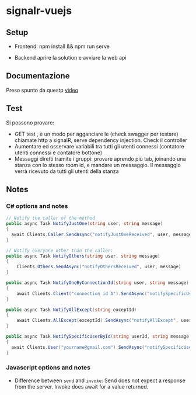 # signalr-vuejs

## Setup

- Frontend: npm install && npm run serve

- Backend aprire la solution e avviare la web api

## Documentazione

Preso spunto da questp [video](https://www.youtube.com/watch?v=pl0OobPmWTk&t=2275s&ab_channel=DotNetMastery)

## Test

Si possono provare:
- GET test , è un modo per agganciare le (check swagger per testare) chiamate http a signalR, serve dependency injection. Check il controller
- Aumentare ed osservare variabili tra tutti gli utenti connessi (contatore utenti connessi e contatore bottone)
- Messaggi diretti tramite i gruppi: provare aprendo più tab, joinando una stanza con lo stesso room id, e mandare un messaggio. Il messaggio verrà ricevuto da tutti gli utenti della stanza

## Notes

### C\# options and notes

```csharp
// Notify the caller of the method
public async Task NotifyJustOne(string user, string message)
{
  await Clients.Caller.SendAsync("notifyJustOneReceived", user, message)
}

// Notify everyone other than the caller: 
public async Task NotifyOthers(string user, string message)
{
    Clients.Others.SendAsync("notifyOthersReceived", user, message)
}

public async Task NotifyOneByConnectionId(string user, string message)
{
    await Clients.Client("connection id A").SendAsync("notifySpecificUser", user, message);
}

public async Task NotifyAllExcept(string exceptId)
{
    await Clients.AllExcept(exceptId).SendAsync("notifyAllExcept", user, message);
}

public async Task NotifySpecificUserById(string userId, string message)
{
  await Clients.User("yourname@gmail.com").SendAsync("notifySpecificUser", message);
}
```

### Javascript options and notes

- Difference between `send` and `invoke`: Send does not expect a response from the server. Invoke does await for a value returned.
